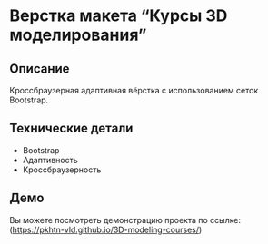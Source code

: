 # Верстка макета “Курсы 3D моделирования”
## Описание
Кроссбраузерная адаптивная вёрстка с использованием сеток Bootstrap.

## Технические детали
- Bootstrap
- Адаптивность
- Кроссбраузерность
## Демо
Вы можете посмотреть демонстрацию проекта по ссылке: (https://pkhtn-vld.github.io/3D-modeling-courses/)
